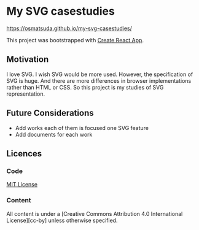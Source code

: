# My SVG casestudies

https://osmatsuda.github.io/my-svg-casestudies/

This project was bootstrapped with [Create React App](https://github.com/facebook/create-react-app).

## Motivation

I love SVG. I wish SVG would be more used. However, the specification of SVG is huge. And there are more differences in browser implementations rather than HTML or CSS. So this project is my studies of SVG representation.

## Future Considerations

- Add works each of them is focused one SVG feature
- Add documents for each work

## Licences

### Code

[MIT License](LICENSE.txt)

### Content

All content is under a [Creative Commons Attribution 4.0 International License][cc-by] unless otherwise specified.


